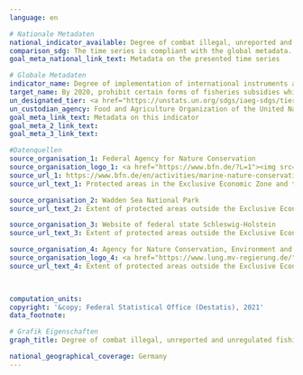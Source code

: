 ```yaml
---
language: en    

# Nationale Metadaten    
national_indicator_available: Degree of combat illegal, unreported and unregulated fishing    
comparison_sdg: The time series is compliant with the global metadata.    
goal_meta_national_link_text: Metadata on the presented time series    

# Globale Metadaten    
indicator_name: Degree of implementation of international instruments aiming to combat illegal, unreported and unregulated fishing    
target_name: By 2020, prohibit certain forms of fisheries subsidies which contribute to overcapacity and overfishing, eliminate subsidies that contribute to illegal, unreported and unregulated fishing and refrain from introducing new such subsidies, recognizing that appropriate and effective special and differential treatment for developing and least developed countries should be an integral part of the World Trade Organization fisheries subsidies negotiation    
un_designated_tier: <a href="https://unstats.un.org/sdgs/iaeg-sdgs/tier-classification/" title="Click here for more information on the UN tier classification."  target="_blank">Tier I</a>    
un_custodian_agency: Food and Agriculture Organization of the United Nations (FAO)    
goal_meta_link_text: Metadata on this indicator    
goal_meta_2_link_text:     
goal_meta_3_link_text:         

#Datenquellen
source_organisation_1: Federal Agency for Nature Conservation
source_organisation_logo_1: <a href="https://www.bfn.de/?L=1"><img src="https://g205sdgs.github.io/sdg-indicators/public/OrgImgEn/bfn.png" alt="Logo bfn" style="height:60px; width:148px" /></a>
source_url_1: https://www.bfn.de/en/activities/marine-nature-conservation/national-marine-protected-areas/overview-and-key-facts.html
source_url_text_1: Protected areas in the Exclusive Economic Zone and the total extent of the German territorial water

source_organisation_2: Wadden Sea National Park
source_url_text_2: Extent of protected areas outside the Exclusive Economic Zone (only available in German)

source_organisation_3: Website of federal state Schleswig-Holstein
source_url_text_3: Extent of protected areas outside the Exclusive Economic Zone

source_organisation_4: Agency for Nature Conservation, Environment and Geology Mecklenburg-Western Pomerania
source_organisation_logo_4: <a href="https://www.lung.mv-regierung.de/"><img src="https://g205sdgs.github.io/sdg-indicators/public/OrgImgEn/mv.png" alt="Logo mv" style="height:60px; width:148px" /></a>
source_url_text_4: Extent of protected areas outside the Exclusive Economic Zone (only available in German)


    
computation_units:     
copyright: '&copy; Federal Statistical Office (Destatis), 2021'    
data_footnote:     

# Grafik Eigenschaften    
graph_title: Degree of combat illegal, unreported and unregulated fishing    

national_geographical_coverage: Germany    
---
```


<span></span>